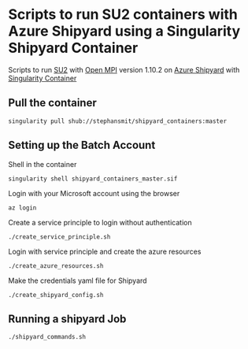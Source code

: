 # Scripts to run SU2 containers with Azure Shipyard using a Singularity Shipyard Container

Scripts to run [SU2](https://su2code.github.io/) with [Open MPI](https://www.open-mpi.org/) version 1.10.2 on [Azure Shipyard](https://batch-shipyard.readthedocs.io/en/latest/00-introduction/") with [Singularity Container](https://github.com/stephansmit/azure_shipyard_su2)

## Pull the container
~~~~
singularity pull shub://stephansmit/shipyard_containers:master
~~~~

## Setting up the Batch Account
Shell in the container
~~~~
singularity shell shipyard_containers_master.sif 
~~~~

Login with your Microsoft account using the browser
~~~~
az login
~~~~

Create a service principle to login without authentication
~~~~
./create_service_principle.sh
~~~~

Login with service principle and create the azure resources
~~~~
./create_azure_resources.sh
~~~~


Make the credentials yaml file for Shipyard
~~~~
./create_shipyard_config.sh
~~~~

## Running a shipyard Job

~~~
./shipyard_commands.sh
~~~

